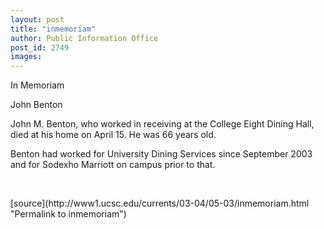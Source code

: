 ```yaml
---
layout: post
title: "inmemoriam"
author: Public Information Office
post_id: 2749
images:
---
```


<p class="pagehead">
  In Memoriam
</p>
<p class="sectionhead">
  John Benton
</p>
<p>
  John M. Benton, who worked in receiving at the College Eight Dining Hall, died at his home on April 15. He was 66 years old.
</p>
<p>
  Benton had worked for University Dining Services since September 2003 and for Sodexho Marriott on campus prior to that.<br>
</p>
<p>
  <br>
</p>
<p>

</p>
[source](http://www1.ucsc.edu/currents/03-04/05-03/inmemoriam.html "Permalink to inmemoriam")

